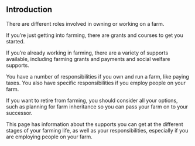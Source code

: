 ##  Introduction

There are different roles involved in owning or working on a farm.

If you’re just getting into farming, there are grants and courses to get you
started.

If you’re already working in farming, there are a variety of supports
available, including farming grants and payments and social welfare supports.

You have a number of responsibilities if you own and run a farm, like paying
taxes. You also have specific responsibilities if you employ people on your
farm.

If you want to retire from farming, you should consider all your options, such
as planning for farm inheritance so you can pass your farm on to your
successor.

This page has information about the supports you can get at the different
stages of your farming life, as well as your responsibilities, especially if
you are employing people on your farm.
